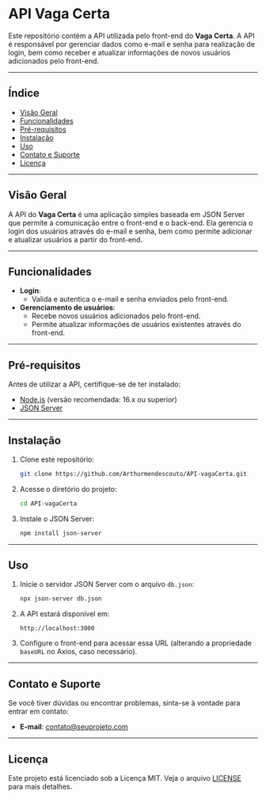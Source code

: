 # **API Vaga Certa**

Este repositório contém a API utilizada pelo front-end do **Vaga Certa**. A API é responsável por gerenciar dados como e-mail e senha para realização de login, bem como receber e atualizar informações de novos usuários adicionados pelo front-end.

---

## **Índice**

- [Visão Geral](#visão-geral)
- [Funcionalidades](#funcionalidades)
- [Pré-requisitos](#pré-requisitos)
- [Instalação](#instalação)
- [Uso](#uso)
- [Contato e Suporte](#contato-e-suporte)
- [Licença](#licença)

---

## **Visão Geral**

A API do **Vaga Certa** é uma aplicação simples baseada em JSON Server que permite a comunicação entre o front-end e o back-end. Ela gerencia o login dos usuários através do e-mail e senha, bem como permite adicionar e atualizar usuários a partir do front-end.

---

## **Funcionalidades**

- **Login**:
  - Valida e autentica o e-mail e senha enviados pelo front-end.
- **Gerenciamento de usuários**:
  - Recebe novos usuários adicionados pelo front-end.
  - Permite atualizar informações de usuários existentes através do front-end.

---

## **Pré-requisitos**

Antes de utilizar a API, certifique-se de ter instalado:

- [Node.js](https://nodejs.org/) (versão recomendada: 16.x ou superior)
- [JSON Server](https://github.com/typicode/json-server)

---

## **Instalação**

1. Clone este repositório:
   ```bash
   git clone https://github.com/Arthurmendescouto/API-vagaCerta.git
   ```

2. Acesse o diretório do projeto:
   ```bash
   cd API-vagaCerta
   ```

3. Instale o JSON Server:
   ```bash
   npm install json-server
   ```

---

## **Uso**

1. Inicie o servidor JSON Server com o arquivo `db.json`:
   ```bash
   npx json-server db.json
   ```

2. A API estará disponível em:
   ```plaintext
   http://localhost:3000
   ```

3. Configure o front-end para acessar essa URL (alterando a propriedade `baseURL` no Axios, caso necessário).

---

## **Contato e Suporte**

Se você tiver dúvidas ou encontrar problemas, sinta-se à vontade para entrar em contato:

- **E-mail**: [contato@seuprojeto.com](mailto:contato@seuprojeto.com)

---

## **Licença**

Este projeto está licenciado sob a Licença MIT. Veja o arquivo [LICENSE](./LICENSE) para mais detalhes.
